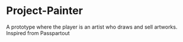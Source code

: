 # Project-Painter
A prototype where the player is an artist who draws and sell artworks. Inspired from Passpartout

